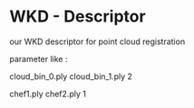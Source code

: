 # WKD - Descriptor 
our WKD descriptor for point cloud registration 
 
parameter like : 

cloud_bin_0.ply cloud_bin_1.ply 2 

chef1.ply chef2.ply 1